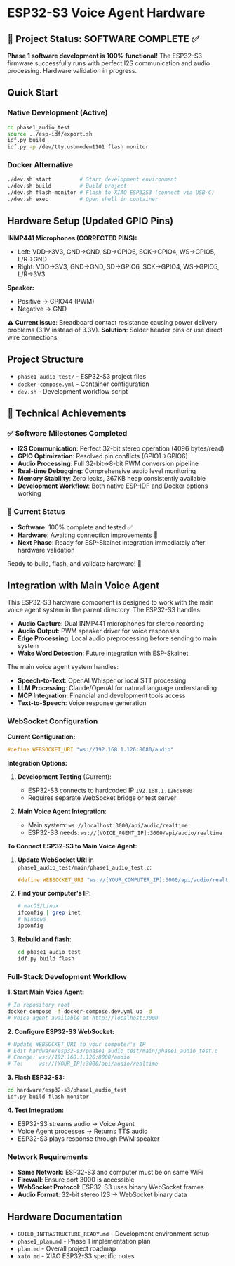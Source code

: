 # ESP32-S3 Voice Agent Hardware

## 🎉 Project Status: SOFTWARE COMPLETE ✅

**Phase 1 software development is 100% functional!** The ESP32-S3 firmware successfully runs with perfect I2S communication and audio processing. Hardware validation in progress.

## Quick Start

### Native Development (Active)

```bash
cd phase1_audio_test
source ../esp-idf/export.sh
idf.py build
idf.py -p /dev/tty.usbmodem1101 flash monitor
```

### Docker Alternative

```bash
./dev.sh start         # Start development environment
./dev.sh build         # Build project
./dev.sh flash-monitor # Flash to XIAO ESP32S3 (connect via USB-C)
./dev.sh exec          # Open shell in container
```

## Hardware Setup (Updated GPIO Pins)

**INMP441 Microphones (CORRECTED PINS):**

* Left: VDD→3V3, GND→GND, SD→GPIO6, SCK→GPIO4, WS→GPIO5, L/R→GND
* Right: VDD→3V3, GND→GND, SD→GPIO6, SCK→GPIO4, WS→GPIO5, L/R→3V3

**Speaker:**

* Positive → GPIO44 (PWM)
* Negative → GND

**⚠️ Current Issue**: Breadboard contact resistance causing power delivery problems (3.1V instead of 3.3V). **Solution**: Solder header pins or use direct wire connections.

## Project Structure

* `phase1_audio_test/` - ESP32-S3 project files
* `docker-compose.yml` - Container configuration
* `dev.sh` - Development workflow script

## 🔧 Technical Achievements

### ✅ Software Milestones Completed

* **I2S Communication**: Perfect 32-bit stereo operation (4096 bytes/read)
* **GPIO Optimization**: Resolved pin conflicts (GPIO1→GPIO6)
* **Audio Processing**: Full 32-bit→8-bit PWM conversion pipeline
* **Real-time Debugging**: Comprehensive audio level monitoring
* **Memory Stability**: Zero leaks, 367KB heap consistently available
* **Development Workflow**: Both native ESP-IDF and Docker options working

### 🎯 Current Status

* **Software**: 100% complete and tested ✅
* **Hardware**: Awaiting connection improvements 🔧
* **Next Phase**: Ready for ESP-Skainet integration immediately after hardware validation

Ready to build, flash, and validate hardware! 🚀

## Integration with Main Voice Agent

This ESP32-S3 hardware component is designed to work with the main voice agent system in the parent directory. The ESP32-S3 handles:

- **Audio Capture**: Dual INMP441 microphones for stereo recording
- **Audio Output**: PWM speaker driver for voice responses
- **Edge Processing**: Local audio preprocessing before sending to main system
- **Wake Word Detection**: Future integration with ESP-Skainet

The main voice agent system handles:
- **Speech-to-Text**: OpenAI Whisper or local STT processing
- **LLM Processing**: Claude/OpenAI for natural language understanding
- **MCP Integration**: Financial and development tools access
- **Text-to-Speech**: Voice response generation

### WebSocket Configuration

**Current Configuration:**
```c
#define WEBSOCKET_URI "ws://192.168.1.126:8080/audio"
```

**Integration Options:**

1. **Development Testing** (Current):
   - ESP32-S3 connects to hardcoded IP `192.168.1.126:8080`
   - Requires separate WebSocket bridge or test server

2. **Main Voice Agent Integration**:
   - Main system: `ws://localhost:3000/api/audio/realtime`
   - ESP32-S3 needs: `ws://[VOICE_AGENT_IP]:3000/api/audio/realtime`

**To Connect ESP32-S3 to Main Voice Agent:**

1. **Update WebSocket URI** in `phase1_audio_test/main/phase1_audio_test.c`:
   ```c
   #define WEBSOCKET_URI "ws://[YOUR_COMPUTER_IP]:3000/api/audio/realtime"
   ```

2. **Find your computer's IP**:
   ```bash
   # macOS/Linux
   ifconfig | grep inet
   # Windows
   ipconfig
   ```

3. **Rebuild and flash**:
   ```bash
   cd phase1_audio_test
   idf.py build flash
   ```

### Full-Stack Development Workflow

**1. Start Main Voice Agent:**
```bash
# In repository root
docker compose -f docker-compose.dev.yml up -d
# Voice agent available at http://localhost:3000
```

**2. Configure ESP32-S3 WebSocket:**
```bash
# Update WEBSOCKET_URI to your computer's IP
# Edit hardware/esp32-s3/phase1_audio_test/main/phase1_audio_test.c
# Change: ws://192.168.1.126:8080/audio
# To:     ws://[YOUR_IP]:3000/api/audio/realtime
```

**3. Flash ESP32-S3:**
```bash
cd hardware/esp32-s3/phase1_audio_test
idf.py build flash monitor
```

**4. Test Integration:**
- ESP32-S3 streams audio → Voice Agent
- Voice Agent processes → Returns TTS audio
- ESP32-S3 plays response through PWM speaker

### Network Requirements

- **Same Network**: ESP32-S3 and computer must be on same WiFi
- **Firewall**: Ensure port 3000 is accessible 
- **WebSocket Protocol**: ESP32-S3 uses binary WebSocket frames
- **Audio Format**: 32-bit stereo I2S → WebSocket binary data

## Hardware Documentation

- `BUILD_INFRASTRUCTURE_READY.md` - Development environment setup
- `phase1_plan.md` - Phase 1 implementation plan
- `plan.md` - Overall project roadmap
- `xaio.md` - XIAO ESP32-S3 specific notes 
